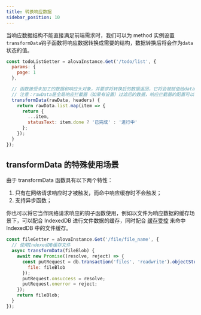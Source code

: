 ```yaml
---
title: 转换响应数据
sidebar_position: 10
---
```


当响应数据结构不能直接满足前端需求时，我们可以为 method 实例设置`transformData`钩子函数将响应数据转换成需要的结构，数据转换后将会作为`data`状态的值。

```javascript
const todoListGetter = alovaInstance.Get('/todo/list', {
  params: {
    page: 1
  },

  // 函数接受未加工的数据和响应头对象，并要求将转换后的数据返回，它将会被赋值给data状态。
  // 注意：rawData是全局响应拦截器（如果有设置）过滤后的数据，响应拦截器的配置可以参考[设置全局响应拦截器]章节。
  transformData(rawData, headers) {
    return rawData.list.map(item => {
      return {
        ...item,
        statusText: item.done ? '已完成' : '进行中'
      };
    });
  }
});
```

## transformData 的特殊使用场景

由于 transformData 函数具有以下两个特性：

1. 只有在网络请求响应时才被触发，而命中响应缓存时不会触发；
2. 支持异步函数；

你也可以将它当作网络请求响应的钩子函数使用，例如以文件为响应数据的缓存场景下，可以配合 IndexedDB 进行文件数据的缓存，同时配合 [缓存受控](/) 来命中 IndexedDB 中的文件缓存。

```javascript
const fileGetter = alovaInstance.Get('/file/file_name', {
  // 使用IndexedDB缓存文件
  async transformData(fileBlob) {
    await new Promise((resolve, reject) => {
      const putRequest = db.transaction('files', 'readwrite').objectStore('files').put({
        file: fileBlob
      });
      putRequest.onsuccess = resolve;
      putRequest.onerror = reject;
    });
    return fileBlob;
  }
});
```
